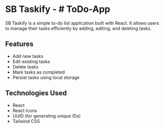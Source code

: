 # SB Taskify - # ToDo-App

SB Taskify is a simple to-do list application built with React. It allows users to manage their tasks efficiently by adding, editing, and deleting tasks.

## Features
- Add new tasks
- Edit existing tasks
- Delete tasks
- Mark tasks as completed
- Persist tasks using local storage

## Technologies Used
- React
- React Icons
- UUID (for generating unique IDs)
- Tailwind CSS


